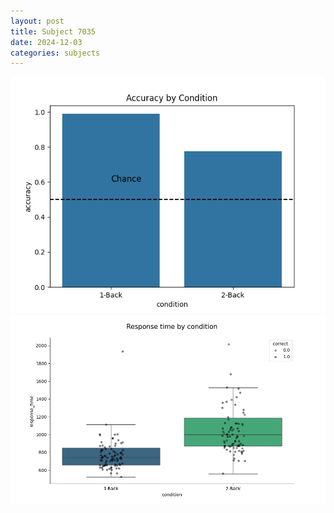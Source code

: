 ```yaml
---
layout: post
title: Subject 7035
date: 2024-12-03
categories: subjects
---
```


![](data/7035/run-1/7035_ATS_acc.png)
![](data/7035/run-1/7035_ATS_rt.png)
